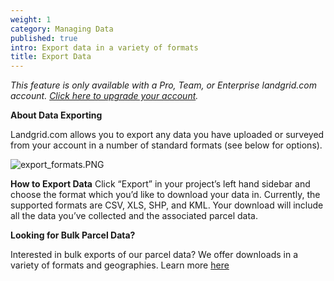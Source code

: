 ```yaml
---
weight: 1
category: Managing Data
published: true
intro: Export data in a variety of formats
title: Export Data
---
```

_This feature is only available with a Pro, Team, or Enterprise landgrid.com account. [Click here to upgrade your account](https://thelandgrid.com/plans)._

**About Data Exporting**

Landgrid.com allows you to export any data you have uploaded or surveyed from your account in a number of standard formats (see below for options).

![export_formats.PNG]({{site.baseurl}}/img/export_formats.PNG)

**How to Export Data**
Click “Export” in your project’s left hand sidebar and choose the format which you’d like to download your data in. Currently, the supported formats are CSV, XLS, SHP, and KML. Your download will include all the data you’ve collected and the associated parcel data. 

**Looking for Bulk Parcel Data?**

Interested in bulk exports of our parcel data? We offer downloads in a variety of formats and geographies.
Learn more [here](https://thelandgrid.com/parcels)
